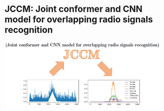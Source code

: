 # JCCM: Joint conformer and CNN model for overlapping radio signals recognition

![title_0](.\imgs\git_0.png)

